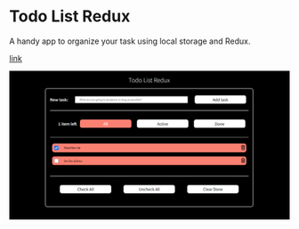 # Todo List Redux

A handy app to organize your task using local storage and Redux.

[link](https://github.com/radimpopp/popp-ita-2022/tree/main/src/pages/todoRedux)

![Todo List Redux](/src/images/todo-redux-screenshot.png)
